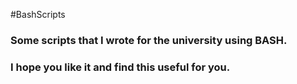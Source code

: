 #BashScripts

### Some scripts that I wrote for the university using BASH. 
### I hope you like it and find this useful for you. 
